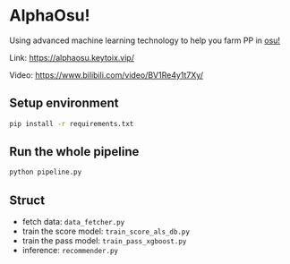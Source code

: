 # AlphaOsu!

Using advanced machine learning technology to help you farm PP in [osu!](https://osu.ppy.sh/)

Link: https://alphaosu.keytoix.vip/

Video: https://www.bilibili.com/video/BV1Re4y1t7Xy/

## Setup environment

```bash
pip install -r requirements.txt
```

## Run the whole pipeline

```bash
python pipeline.py
```

## Struct

- fetch data: `data_fetcher.py`
- train the score model: `train_score_als_db.py`
- train the pass model: `train_pass_xgboost.py`
- inference: `recommender.py`
